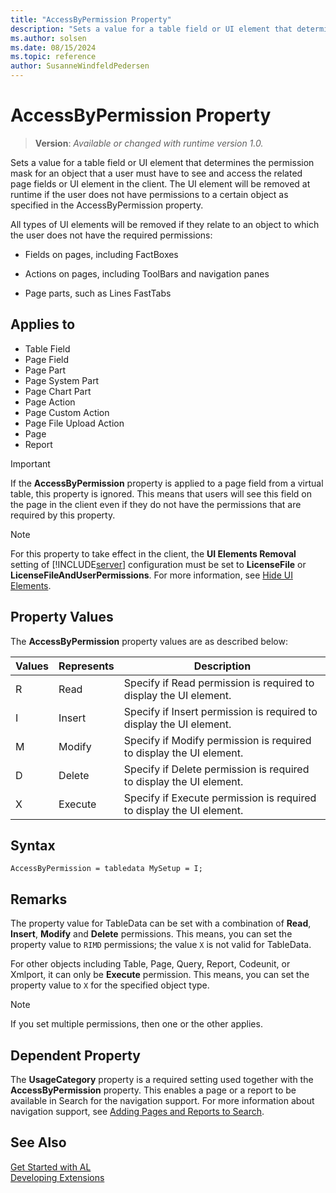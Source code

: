 ```yaml
---
title: "AccessByPermission Property"
description: "Sets a value for a table field or UI element that determines the permission mask for an object that a user must have to see and access the related page fields or UI element in the client."
ms.author: solsen
ms.date: 08/15/2024
ms.topic: reference
author: SusanneWindfeldPedersen
---
```

[//]: # (START>DO_NOT_EDIT)
[//]: # (IMPORTANT:Do not edit any of the content between here and the END>DO_NOT_EDIT.)
[//]: # (Any modifications should be made in the .xml files in the ModernDev repo.)
# AccessByPermission Property
> **Version**: _Available or changed with runtime version 1.0._

Sets a value for a table field or UI element that determines the permission mask for an object that a user must have to see and access the related page fields or UI element in the client. The UI element will be removed at runtime if the user does not have permissions to a certain object as specified in the AccessByPermission property.

All types of UI elements will be removed if they relate to an object to which the user does not have the required permissions:

-   Fields on pages, including FactBoxes

-   Actions on pages, including ToolBars and navigation panes

-   Page parts, such as Lines FastTabs

   

## Applies to
-   Table Field
-   Page Field
-   Page Part
-   Page System Part
-   Page Chart Part
-   Page Action
-   Page Custom Action
-   Page File Upload Action
-   Page
-   Report

[//]: # (IMPORTANT: END>DO_NOT_EDIT)


> [!IMPORTANT]  
>  If the **AccessByPermission** property is applied to a page field from a virtual table, this property is ignored. This means that users will see this field on the page in the client even if they do not have the permissions that are required by this property.

> [!NOTE]  
>  For this property to take effect in the client, the **UI Elements Removal** setting of [!INCLUDE[server](../includes/server.md)] configuration must be set to **LicenseFile** or **LicenseFileAndUserPermissions**. For more information, see [Hide UI Elements](../../administration/hide-ui-elements.md).  

## Property Values  

The **AccessByPermission** property values are as described below: 

| Values   |Represents  |Description   |
|----------|------------|-------------------------------------------------------|
|R         |Read        |Specify if Read permission is required to display the UI element.|
|I         |Insert      |Specify if Insert permission is required to display the UI element.| 
|M         |Modify      |Specify if Modify permission is required to display the UI element.
|D         |Delete      |Specify if Delete permission is required to display the UI element.|
|X         |Execute     |Specify if Execute permission is required to display the UI element.|

## Syntax
```AL
AccessByPermission = tabledata MySetup = I; 
```

## Remarks

The property value for TableData can be set with a combination of **Read**, **Insert**, **Modify** and **Delete** permissions. This means, you can set the property value to ``RIMD`` permissions; the value ``X`` is not valid for TableData. 

For other objects including Table, Page, Query, Report, Codeunit, or Xmlport, it can only be **Execute** permission. This means, you can set the property value to ``X`` for the specified object type. 

> [!NOTE]  
>  If you set multiple permissions, then one or the other applies. 

## Dependent Property

The **UsageCategory** property is a required setting used together with the **AccessByPermission** property. This enables a page or a report to be available in Search for the navigation support. For more information about navigation support, see [Adding Pages and Reports to Search](../devenv-al-menusuite-functionality.md).  

## See Also  
[Get Started with AL](../devenv-get-started.md)  
[Developing Extensions](../devenv-dev-overview.md)  